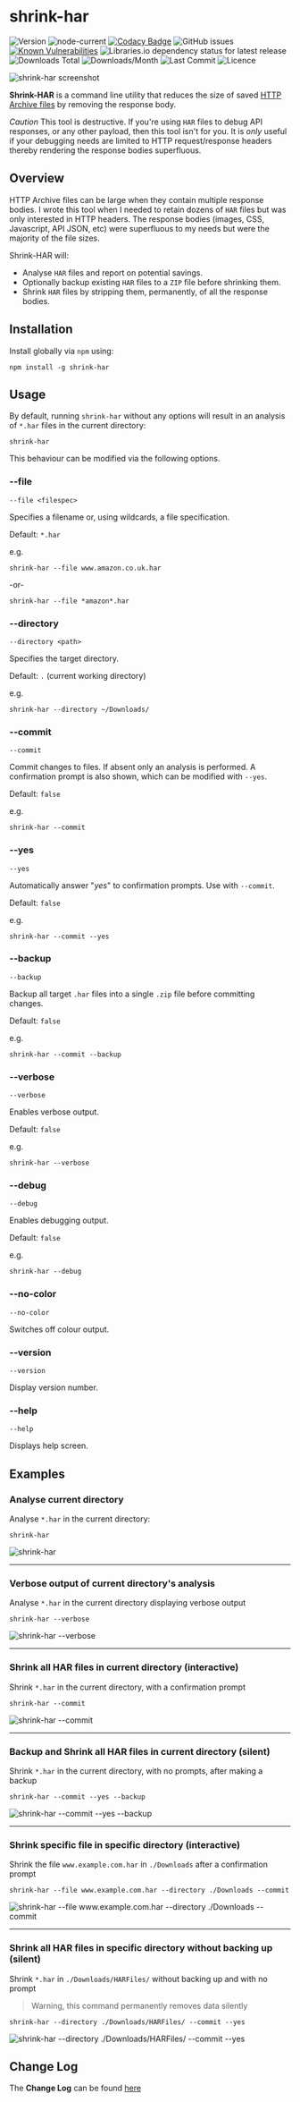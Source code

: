 # shrink-har

![Version](https://img.shields.io/npm/v/shrink-har?style=plastic)
![node-current](https://img.shields.io/node/v/shrink-har?style=plastic)
[![Codacy Badge](https://app.codacy.com/project/badge/Grade/99616f4abbc54e6fb78e888471814080)](https://www.codacy.com/gh/markSmurphy/shrink-har/dashboard?utm_source=github.com&amp;utm_medium=referral&amp;utm_content=markSmurphy/shrink-har&amp;utm_campaign=Badge_Grade)
![GitHub issues](https://img.shields.io/github/issues/markSmurphy/shrink-har?style=plastic)
[![Known Vulnerabilities](https://snyk.io/test/github/markSmurphy/shrink-har/badge.svg?targetFile=package.json)](https://snyk.io/test/github/markSmurphy/shrink-har?targetFile=package.json)
![Libraries.io dependency status for latest release](https://img.shields.io/librariesio/release/npm/shrink-har?style=plastic)
![Downloads Total](https://badgen.net/npm/dt/shrink-har)
![Downloads/Month](https://img.shields.io/npm/dm/shrink-har.svg?style=plastic)
![Last Commit](https://badgen.net/github/last-commit/markSmurphy/shrink-har)
![Licence](https://img.shields.io/npm/l/shrink-har.svg?style=plastic)

![shrink-har screenshot](https://raw.githubusercontent.com/markSmurphy/shrink-har/master/screenshots/analysis.gif)

**Shrink-HAR** is a command line utility that reduces the size of saved [HTTP Archive files](https://en.wikipedia.org/wiki/HAR_(file_format)) by removing the response body.

*Caution* This tool is destructive. If you're using `HAR` files to debug API responses, or any other payload, then this tool isn't for you. It is *only* useful if your debugging needs are limited to HTTP request/response headers thereby rendering the response bodies superfluous.

## Overview

HTTP Archive files can be large when they contain multiple response bodies. I wrote this tool when I needed to retain dozens of `HAR` files but was only interested in HTTP headers. The response bodies (images, CSS, Javascript, API JSON, etc) were superfluous to my needs but were the majority of the file sizes.

Shrink-HAR will:

* Analyse `HAR` files and report on potential savings.
* Optionally backup existing `HAR` files to a `ZIP` file before shrinking them.
* Shrink `HAR` files by stripping them, permanently, of all the response bodies.

## Installation

Install globally via `npm` using:

```shell
npm install -g shrink-har
```

## Usage

By default, running `shrink-har` without any options will result in an analysis of `*.har` files in the current directory:

```shell
shrink-har
```

This behaviour can be modified via the following options.

### --file <filespec>

`--file <filespec>`

Specifies a filename or, using wildcards, a file specification.

Default: `*.har`

e.g.

```shell
shrink-har --file www.amazon.co.uk.har
```

-or-

```shell
shrink-har --file *amazon*.har
```

### --directory

`--directory <path>`

Specifies the target directory.

Default: `.` (current working directory)

e.g.

```shell
shrink-har --directory ~/Downloads/
```

### --commit

`--commit`

Commit changes to files. If absent only an analysis is performed. A confirmation prompt is also shown, which can be modified with `--yes`.

Default: `false`

e.g.

```shell
shrink-har --commit
```

### --yes

`--yes`

Automatically answer "*yes*" to confirmation prompts. Use with `--commit`.

Default: `false`

e.g.

```shell
shrink-har --commit --yes
```

### --backup

``--backup``

Backup all target `.har` files into a single `.zip` file before committing changes.

Default: `false`

e.g.

```shell
shrink-har --commit --backup
```

### --verbose

`--verbose`

Enables verbose output.

Default: `false`

e.g.

```shell
shrink-har --verbose
```

### --debug

`--debug`

Enables debugging output.

Default: `false`

e.g.

```shell
shrink-har --debug
```

### --no-color

`--no-color`

Switches off colour output.

### --version

`--version`

Display version number.

### --help

`--help`

Displays help screen.

## Examples

### Analyse current directory

Analyse `*.har` in the current directory:

```shell
shrink-har
```

![shrink-har](https://raw.githubusercontent.com/markSmurphy/shrink-har/master/screenshots/analysis.gif)

---

### Verbose output of current directory's analysis

Analyse `*.har` in the current directory displaying verbose output

```shell
shrink-har --verbose
```

![shrink-har --verbose](https://raw.githubusercontent.com/markSmurphy/shrink-har/master/screenshots/shrink-har--verbose.gif)

---

### Shrink all HAR files in current directory (interactive)

Shrink `*.har` in the current directory, with a confirmation prompt

```shell
shrink-har --commit
```

![shrink-har --commit](https://raw.githubusercontent.com/markSmurphy/shrink-har/master/screenshots/shrink-har--commit.gif)

---

### Backup and Shrink all HAR files in current directory (silent)

Shrink `*.har` in the current directory, with no prompts, after making a backup

```shell
shrink-har --commit --yes --backup
```

![shrink-har --commit --yes --backup](https://raw.githubusercontent.com/markSmurphy/shrink-har/master/screenshots/shrink-har--commit--yes--backup.gif)

---

### Shrink specific file in specific directory (interactive)

Shrink the file `www.example.com.har` in `./Downloads` after a confirmation prompt

```shell
shrink-har --file www.example.com.har --directory ./Downloads --commit
```

![shrink-har --file www.example.com.har --directory ./Downloads --commit](https://raw.githubusercontent.com/markSmurphy/shrink-har/master/screenshots/shrink-har--file--directory--commit.gif)

---

### Shrink all HAR files in specific directory without backing up (silent)

Shrink `*.har` in `./Downloads/HARFiles/` without backing up and with no prompt

> Warning, this command permanently removes data silently

```shell
shrink-har --directory ./Downloads/HARFiles/ --commit --yes
```

![shrink-har --directory ./Downloads/HARFiles/ --commit --yes](https://raw.githubusercontent.com/markSmurphy/shrink-har/master/screenshots/shrink-har--directory--commit--yes.gif)

## Change Log

The **Change Log** can be found [here](CHANGELOG.md)
